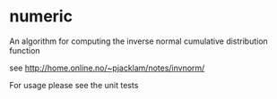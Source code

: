 numeric
=======

An algorithm for computing the inverse normal cumulative distribution function
    
see http://home.online.no/~pjacklam/notes/invnorm/


For usage please see the unit tests
